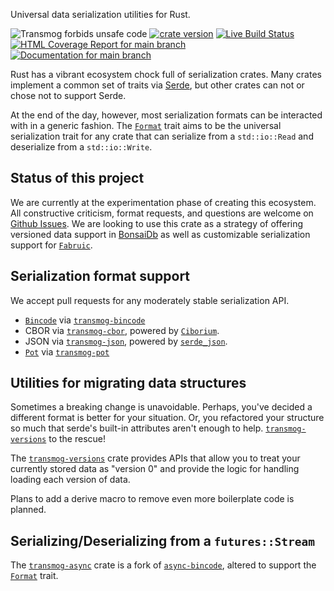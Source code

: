 Universal data serialization utilities for Rust.

![Transmog forbids unsafe code](https://img.shields.io/badge/unsafe-forbid-success)
[![crate version](https://img.shields.io/crates/v/transmog.svg)](https://crates.io/crates/transmog)
[![Live Build Status](https://img.shields.io/github/workflow/status/khonsulabs/transmog/Tests/main)](https://github.com/khonsulabs/transmog/actions?query=workflow:Tests)
[![HTML Coverage Report for `main` branch](https://khonsulabs.github.io/transmog/coverage/badge.svg)](https://khonsulabs.github.io/transmog/coverage/)
[![Documentation for `main` branch](https://img.shields.io/badge/docs-main-informational)](https://khonsulabs.github.io/transmog/main/transmog/)

Rust has a vibrant ecosystem chock full of serialization crates. Many crates
implement a common set of traits via [Serde](https://serde.rs), but other crates
can not or chose not to support Serde.

At the end of the day, however, most serialization formats can be interacted
with in a generic fashion. The [`Format`][format] trait aims to be the universal
serialization trait for any crate that can serialize from a `std::io::Read` and
deserialize from a `std::io::Write`.

## Status of this project

We are currently at the experimentation phase of creating this ecosystem. All
constructive criticism, format requests, and questions are welcome on [Github
Issues](https://github.com/khonsulabs/transmog/issues/new). We are looking to
use this crate as a strategy of offering versioned data support in
[BonsaiDb](https://github.com/khonsulabs/bonsaidb) as well as customizable
serialization support for [`Fabruic`](https://github.com/khonsulabs/fabruic).

## Serialization format support

We accept pull requests for any moderately stable serialization API.

- [`Bincode`](https://crates.io/crates/bincode) via [`transmog-bincode`][transmog-bincode]
- CBOR via [`transmog-cbor`][transmog-cbor], powered by
  [`Ciborium`](https://crates.io/crates/ciborium).
- JSON via [`transmog-json`][transmog-json], powered by
  [`serde_json`](https://crates.io/crates/serde_json).
- [`Pot`](https://crates.io/crates/pot) via [`transmog-pot`][transmog-pot]

## Utilities for migrating data structures

Sometimes a breaking change is unavoidable. Perhaps, you've decided a different
format is better for your situation. Or, you refactored your structure so much
that serde's built-in attributes aren't enough to help.
[`transmog-versions`][transmog-versions] to the rescue!

The [`transmog-versions`][transmog-versions] crate provides APIs that allow you
to treat your currently stored data as "version 0" and provide the logic for
handling loading each version of data.

Plans to add a derive macro to remove even more boilerplate code is planned.

## Serializing/Deserializing from a `futures::Stream`

The [`transmog-async`][transmog-async] crate is a fork of
[`async-bincode`](https://crates.io/crates/async-bincde), altered to support the
[`Format`][format] trait.

[format]: $format$
[transmog-async]: $transmog-async$
[transmog-bincode]: $transmog-bincode$
[transmog-cbor]: $transmog-cbor$
[transmog-json]: $transmog-json$
[transmog-pot]: $transmog-pot$
[transmog-versions]: $transmog-versions$
